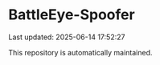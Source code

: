 # BattleEye-Spoofer

Last updated: 2025-06-14 17:52:27

This repository is automatically maintained.
